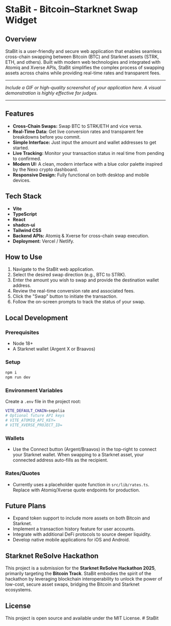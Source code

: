 # StaBit - Bitcoin–Starknet Swap Widget

## Overview
StaBit is a user-friendly and secure web application that enables seamless cross-chain swapping between Bitcoin (BTC) and Starknet assets (STRK, ETH, and others). Built with modern web technologies and integrated with Atomiq and Xverse APIs, StaBit simplifies the complex process of swapping assets across chains while providing real-time rates and transparent fees.

***
*Include a GIF or high-quality screenshot of your application here. A visual demonstration is highly effective for judges.*
***

## Features
*   **Cross-Chain Swaps:** Swap BTC to STRK/ETH and vice versa.
*   **Real-Time Data:** Get live conversion rates and transparent fee breakdowns before you commit.
*   **Simple Interface:** Just input the amount and wallet addresses to get started.
*   **Live Tracking:** Monitor your transaction status in real time from pending to confirmed.
*   **Modern UI:** A clean, modern interface with a blue color palette inspired by the Nexo crypto dashboard.
*   **Responsive Design:** Fully functional on both desktop and mobile devices.

## Tech Stack
*   **Vite**
*   **TypeScript**
*   **React**
*   **shadcn-ui**
*   **Tailwind CSS**
*   **Backend APIs:** Atomiq & Xverse for cross-chain swap execution.
*   **Deployment:** Vercel / Netlify.

## How to Use
1.  Navigate to the StaBit web application.
2.  Select the desired swap direction (e.g., BTC to STRK).
3.  Enter the amount you wish to swap and provide the destination wallet address.
4.  Review the real-time conversion rate and associated fees.
5.  Click the "Swap" button to initiate the transaction.
6.  Follow the on-screen prompts to track the status of your swap.

## Local Development

### Prerequisites
- Node 18+
- A Starknet wallet (Argent X or Braavos)

### Setup
```bash
npm i
npm run dev
```

### Environment Variables
Create a `.env` file in the project root:
```bash
VITE_DEFAULT_CHAIN=sepolia
# Optional future API keys
# VITE_ATOMIQ_API_KEY=
# VITE_XVERSE_PROJECT_ID=
```

### Wallets
- Use the Connect button (Argent/Braavos) in the top-right to connect your Starknet wallet. When swapping to a Starknet asset, your connected address auto-fills as the recipient.

### Rates/Quotes
- Currently uses a placeholder quote function in `src/lib/rates.ts`. Replace with Atomiq/Xverse quote endpoints for production.

## Future Plans
*   Expand token support to include more assets on both Bitcoin and Starknet.
*   Implement a transaction history feature for user accounts.
*   Integrate with additional DeFi protocols to source deeper liquidity.
*   Develop native mobile applications for iOS and Android.

## Starknet ReSolve Hackathon
This project is a submission for the **Starknet ReSolve Hackathon 2025**, primarily targeting the **Bitcoin Track**. StaBit embodies the spirit of the hackathon by leveraging blockchain interoperability to unlock the power of low-cost, secure asset swaps, bridging the Bitcoin and Starknet ecosystems.

## License
This project is open source and available under the MIT License.    # StaBit  
